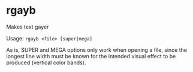 # rgayb
Makes text gayer

Usage:
```rgayb <file> [super|mega]```

As is, SUPER and MEGA options only work when opening a file, since the longest
line width must be known for the intended visual effect to be produced
(vertical color bands).